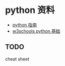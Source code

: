 # python 资料

- [python 指南](https://pythonguidecn.readthedocs.io/zh/latest/index.html)
- [w3schools python 基础](https://www.w3schools.com/python/default.asp)

## TODO

cheat sheet